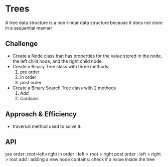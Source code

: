 # Trees
A tree data structure is a non-linear data structure because it does not store in a sequential manner
## Challenge
- Create a Node class that has properties for the value stored in the node, the left child node, and the right child node.
- Create a Binary Tree class with three methods:
    1) pre order
    2) in order
    3) post order 
- Create a Binary Search Tree class with 2 methods 
    1) Add
    2) Contains
## Approach & Efficiency
- traversal method used to solve it. 
## API
pre order: root>left>right
in order : left > root > right
post order : left > right > root 
add : adding a new node
contains: check if a value inside the tree
